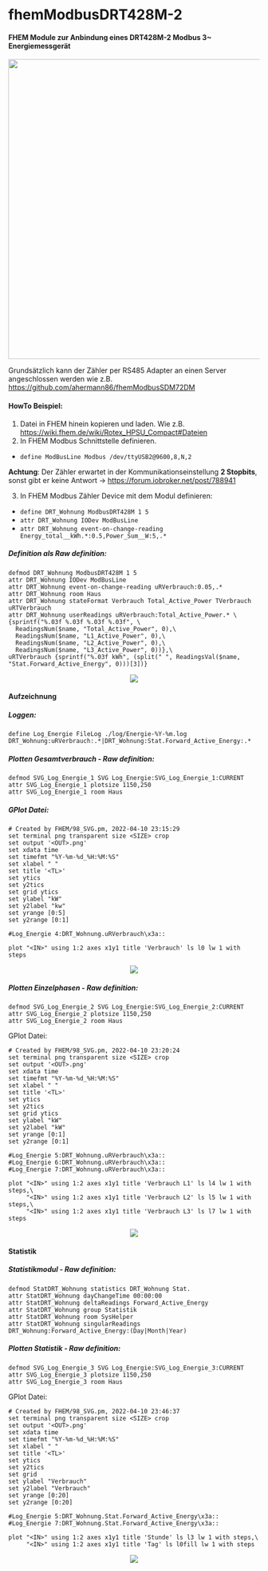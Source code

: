 # fhemModbusDRT428M-2

#### FHEM Module zur Anbindung eines DRT428M-2 Modbus 3~ Energiemessgerät

<p align="center">
  <img src=pic/DRT428M-2.jpg width="600"/>
</p>

Grundsätzlich kann der Zähler per RS485 Adapter an einen Server angeschlossen werden wie z.B. https://github.com/ahermann86/fhemModbusSDM72DM

#### HowTo Beispiel:

1. Datei in FHEM hinein kopieren und laden. Wie z.B. https://wiki.fhem.de/wiki/Rotex_HPSU_Compact#Dateien
2. In FHEM Modbus Schnittstelle definieren. 
- `define ModBusLine Modbus /dev/ttyUSB2@9600,8,N,2`

**Achtung**: Der Zähler erwartet in der Kommunikationseinstellung **2 Stopbits**, sonst gibt er keine Antwort -> https://forum.iobroker.net/post/788941


3. In FHEM Modbus Zähler Device mit dem Modul definieren:
- `define DRT_Wohnung ModbusDRT428M 1 5`
- `attr DRT_Wohnung IODev ModBusLine`
- `attr DRT_Wohnung event-on-change-reading Energy_total__kWh.*:0.5,Power_Sum__W:5,.*`

##### Definition als Raw definition:
```
defmod DRT_Wohnung ModbusDRT428M 1 5
attr DRT_Wohnung IODev ModBusLine
attr DRT_Wohnung event-on-change-reading uRVerbrauch:0.05,.*
attr DRT_Wohnung room Haus
attr DRT_Wohnung stateFormat Verbrauch Total_Active_Power TVerbrauch uRTVerbrauch
attr DRT_Wohnung userReadings uRVerbrauch:Total_Active_Power.* \
{sprintf("%.03f %.03f %.03f %.03f", \
  ReadingsNum($name, "Total_Active_Power", 0),\
  ReadingsNum($name, "L1_Active_Power", 0),\
  ReadingsNum($name, "L2_Active_Power", 0),\
  ReadingsNum($name, "L3_Active_Power", 0))},\
uRTVerbrauch {sprintf("%.03f kWh", (split(" ", ReadingsVal($name, "Stat.Forward_Active_Energy", 0)))[3])}
```
<p align="center">
  <img src=pic/Modul.png/>
</p>

#### Aufzeichnung

##### Loggen:
```
define Log_Energie FileLog ./log/Energie-%Y-%m.log DRT_Wohnung:uRVerbrauch:.*|DRT_Wohnung:Stat.Forward_Active_Energy:.*
```
##### Plotten Gesamtverbrauch - Raw definition:
```
defmod SVG_Log_Energie_1 SVG Log_Energie:SVG_Log_Energie_1:CURRENT
attr SVG_Log_Energie_1 plotsize 1150,250
attr SVG_Log_Energie_1 room Haus
```

##### GPlot Datei:
```
# Created by FHEM/98_SVG.pm, 2022-04-10 23:15:29
set terminal png transparent size <SIZE> crop
set output '<OUT>.png'
set xdata time
set timefmt "%Y-%m-%d_%H:%M:%S"
set xlabel " "
set title '<TL>'
set ytics 
set y2tics 
set grid ytics
set ylabel "kW"
set y2label "kw"
set yrange [0:5]
set y2range [0:1]

#Log_Energie 4:DRT_Wohnung.uRVerbrauch\x3a::

plot "<IN>" using 1:2 axes x1y1 title 'Verbrauch' ls l0 lw 1 with steps
```

<p align="center">
  <img src=pic/Plot_Verbrauch.png/>
</p>

##### Plotten Einzelphasen - Raw definition:
```
defmod SVG_Log_Energie_2 SVG Log_Energie:SVG_Log_Energie_2:CURRENT
attr SVG_Log_Energie_2 plotsize 1150,250
attr SVG_Log_Energie_2 room Haus
```

GPlot Datei:
```
# Created by FHEM/98_SVG.pm, 2022-04-10 23:20:24
set terminal png transparent size <SIZE> crop
set output '<OUT>.png'
set xdata time
set timefmt "%Y-%m-%d_%H:%M:%S"
set xlabel " "
set title '<TL>'
set ytics 
set y2tics 
set grid ytics
set ylabel "kW"
set y2label "kW"
set yrange [0:1]
set y2range [0:1]

#Log_Energie 5:DRT_Wohnung.uRVerbrauch\x3a::
#Log_Energie 6:DRT_Wohnung.uRVerbrauch\x3a::
#Log_Energie 7:DRT_Wohnung.uRVerbrauch\x3a::

plot "<IN>" using 1:2 axes x1y1 title 'Verbrauch L1' ls l4 lw 1 with steps,\
     "<IN>" using 1:2 axes x1y1 title 'Verbrauch L2' ls l5 lw 1 with steps,\
     "<IN>" using 1:2 axes x1y1 title 'Verbrauch L3' ls l7 lw 1 with steps
```

<p align="center">
  <img src=pic/Plot_Einzelphasen.png/>
</p>

#### Statistik

##### Statistikmodul - Raw definition:
```
defmod StatDRT_Wohnung statistics DRT_Wohnung Stat.
attr StatDRT_Wohnung dayChangeTime 00:00:00
attr StatDRT_Wohnung deltaReadings Forward_Active_Energy
attr StatDRT_Wohnung group Statistik
attr StatDRT_Wohnung room SysHelper
attr StatDRT_Wohnung singularReadings DRT_Wohnung:Forward_Active_Energy:(Day|Month|Year)
```

##### Plotten Statistik - Raw definition:
```
defmod SVG_Log_Energie_3 SVG Log_Energie:SVG_Log_Energie_3:CURRENT
attr SVG_Log_Energie_3 plotsize 1150,250
attr SVG_Log_Energie_3 room Haus
```

GPlot Datei:
```
# Created by FHEM/98_SVG.pm, 2022-04-10 23:46:37
set terminal png transparent size <SIZE> crop
set output '<OUT>.png'
set xdata time
set timefmt "%Y-%m-%d_%H:%M:%S"
set xlabel " "
set title '<TL>'
set ytics 
set y2tics 
set grid
set ylabel "Verbrauch"
set y2label "Verbrauch"
set yrange [0:20]
set y2range [0:20]

#Log_Energie 5:DRT_Wohnung.Stat.Forward_Active_Energy\x3a::
#Log_Energie 7:DRT_Wohnung.Stat.Forward_Active_Energy\x3a::

plot "<IN>" using 1:2 axes x1y1 title 'Stunde' ls l3 lw 1 with steps,\
     "<IN>" using 1:2 axes x1y1 title 'Tag' ls l0fill lw 1 with steps
```

<p align="center">
  <img src=pic/Statistik.png/>
</p>
